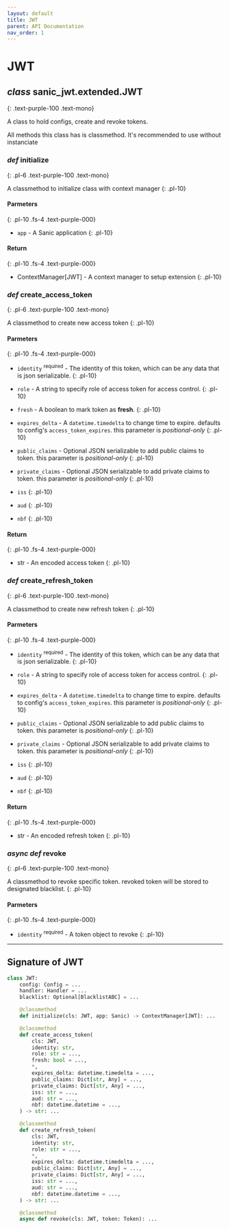 ```yaml
---
layout: default
title: JWT
parent: API Documentation
nav_order: 1
---
```


# JWT

## *class* **sanic_jwt.extended.JWT**
{: .text-purple-100 .text-mono}

A class to hold configs, create and revoke tokens. 

All methods this class has is classmethod. It's recommended to use without instanciate


### *def* **initialize**
{: .pl-6 .text-purple-100 .text-mono}

A classmethod to initialize class with context manager
{: .pl-10}

#### Parmeters
{: .pl-10 .fs-4 .text-purple-000}

- `app` - A Sanic application
{: .pl-10}

#### Return
{: .pl-10 .fs-4 .text-purple-000}

- ContextManager[JWT] - A context manager to setup extension
{: .pl-10}


### *def* **create_access_token**
{: .pl-6 .text-purple-100 .text-mono}

A classmethod to create new access token
{: .pl-10}

#### Parmeters
{: .pl-10 .fs-4 .text-purple-000}

- `identity` <sup>required</sup> - The identity of this token, which can be any data that is json serializable.
{: .pl-10}

- `role` - A string to specify role of access token for access control. 
{: .pl-10}

- `fresh` - A boolean to mark token as **fresh**. 
{: .pl-10}

- `expires_delta` - A `datetime.timedelta` to change time to expire. defaults to config's `access_token_expires`. this parameter is *positional-only*
{: .pl-10}

- `public_claims` - Optional JSON serializable to add public claims to token. this parameter is *positional-only*
{: .pl-10}

- `private_claims` - Optional JSON serializable to add private claims to token. this parameter is *positional-only*
{: .pl-10}

- `iss`
{: .pl-10}

- `aud`
{: .pl-10}

- `nbf`
{: .pl-10}


#### Return
{: .pl-10 .fs-4 .text-purple-000}

- str - An encoded access token
{: .pl-10}


### *def* **create_refresh_token**
{: .pl-6 .text-purple-100 .text-mono}

A classmethod to create new refresh token
{: .pl-10}

#### Parmeters
{: .pl-10 .fs-4 .text-purple-000}

- `identity` <sup>required</sup> - The identity of this token, which can be any data that is json serializable.
{: .pl-10}

- `role` - A string to specify role of access token for access control. 
{: .pl-10}

- `expires_delta` - A `datetime.timedelta` to change time to expire. defaults to config's `access_token_expires`. this parameter is *positional-only*
{: .pl-10}

- `public_claims` - Optional JSON serializable to add public claims to token. this parameter is *positional-only*
{: .pl-10}

- `private_claims` - Optional JSON serializable to add private claims to token. this parameter is *positional-only*
{: .pl-10}

- `iss`
{: .pl-10}

- `aud`
{: .pl-10}

- `nbf`
{: .pl-10}


#### Return
{: .pl-10 .fs-4 .text-purple-000}

- str - An encoded refresh token
{: .pl-10}


### *async def* **revoke**
{: .pl-6 .text-purple-100 .text-mono}

A classmethod to revoke specific token. revoked token will be stored to designated blacklist.
{: .pl-10}

#### Parmeters
{: .pl-10 .fs-4 .text-purple-000}

- `identity` <sup>required</sup> - A token object to revoke
{: .pl-10}


---

## Signature of JWT
```python
class JWT:
    config: Config = ...
    handler: Handler = ...
    blacklist: Optional[BlacklistABC] = ...

    @classmethod
    def initialize(cls: JWT, app: Sanic) -> ContextManager[JWT]: ...

    @classmethod
    def create_access_token(
        cls: JWT,
        identity: str,
        role: str = ...,
        fresh: bool = ...,
        *,
        expires_delta: datetime.timedelta = ...,
        public_claims: Dict[str, Any] = ...,
        private_claims: Dict[str, Any] = ...,
        iss: str = ...,
        aud: str = ...,
        nbf: datetime.datetime = ...,
    ) -> str: ...

    @classmethod
    def create_refresh_token(
        cls: JWT,
        identity: str,
        role: str = ...,
        *,
        expires_delta: datetime.timedelta = ...,
        public_claims: Dict[str, Any] = ...,
        private_claims: Dict[str, Any] = ...,
        iss: str = ...,
        aud: str = ...,
        nbf: datetime.datetime = ...,
    ) -> str: ...

    @classmethod
    async def revoke(cls: JWT, token: Token): ...

```